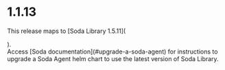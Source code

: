 # 1.1.13

This release maps to \[Soda Library 1.5.11]\(

).\
Access \[Soda documentation]\(#upgrade-a-soda-agent) for instructions to upgrade a Soda Agent helm chart to use the latest version of Soda Library.
